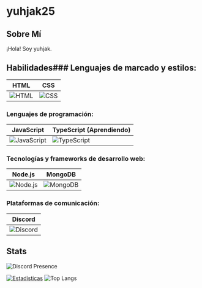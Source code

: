 # yuhjak25

## Sobre Mí
¡Hola! Soy yuhjak.

## Habilidades### Lenguajes de marcado y estilos:
| HTML | CSS |
|------|-----|
| ![HTML](https://img.shields.io/badge/-HTML-E34F26?style=flat-square&logo=html5&logoColor=white) | ![CSS](https://img.shields.io/badge/-CSS-1572B6?style=flat-square&logo=css3&logoColor=white) |

### Lenguajes de programación:
| JavaScript | TypeScript (Aprendiendo) |
|------------|--------------------------|
| ![JavaScript](https://img.shields.io/badge/-JavaScript-F7DF1E?style=flat-square&logo=javascript&logoColor=black) | ![TypeScript](https://img.shields.io/badge/-TypeScript-007ACC?style=flat-square&logo=typescript&logoColor=white) |

### Tecnologías y frameworks de desarrollo web:
| Node.js | MongoDB |
|---------|---------|
| ![Node.js](https://img.shields.io/badge/-Node.js-339933?style=flat-square&logo=node.js&logoColor=white) | ![MongoDB](https://img.shields.io/badge/-MongoDB-47A248?style=flat-square&logo=mongodb&logoColor=white) |

### Plataformas de comunicación:
| Discord |
|---------|
| ![Discord](https://img.shields.io/badge/-Discord-5865F2?style=flat-square&logo=discord&logoColor=white) |




## Stats
![Discord Presence](https://lanyard-profile-readme.vercel.app/api/1211695322720501820)

[![Estadísticas](https://github-readme-stats.vercel.app/api?username=yuhjak25&show_icons=true&theme=dark)](https://github.com/yuhjak25) ![Top Langs](https://github-readme-stats.vercel.app/api/top-langs/?username=yuhjak25&layout=compact&theme=dark)


